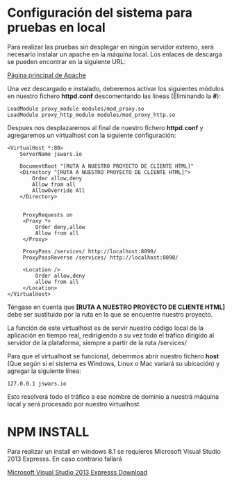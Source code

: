 Configuración del sistema para pruebas en local
==============================================
Para realizar las pruebas sin desplegar en ningún servidor externo, será necesario instalar un apache en la máquina local.
Los enlaces de descarga se pueden encontrar en la siguiente URL:

[Página principal de Apache](http://httpd.apache.org/)

Una vez descargado e instalado, deberemos activar los siguientes módulos en nuestro fichero __httpd.conf__ descomentando las lineas (Eliminando la __#__):

    LoadModule proxy_module modules/mod_proxy.so
    LoadModule proxy_http_module modules/mod_proxy_http.so

Despues nos desplazaremos al final de nuestro fichero __httpd.conf__ y agregaremos un virtualhost con la siguiente configuración:


    <VirtualHost *:80>
        ServerName jswars.io

        DocumentRoot "[RUTA A NUESTRO PROYECTO DE CLIENTE HTML]"
        <Directory "[RUTA A NUESTRO PROYECTO DE CLIENTE HTML]">
            Order allow,deny
            Allow from all
            AllowOverride All
        </Directory>


         ProxyRequests on
         <Proxy *>
             Order deny,allow
             Allow from all
         </Proxy>

         ProxyPass /services/ http://localhost:8090/
         ProxyPassReverse /services/ http://localhost:8090/

         <Location />
             Order allow,deny
             allow from all
         </Location>
    </VirtualHost>

Téngase en cuenta que __[RUTA A NUESTRO PROYECTO DE CLIENTE HTML]__ debe ser sustituido por la ruta en la que se encuentre nuestro proyecto.

La función de este virtualhost es de servir nuestro código local de la aplicación en tiempo real, redirigiendo a su vez
todo el tráfico dirigido al servidor de la plataforma, siempre a partir de la ruta /services/

Para que el virtualhost se funcional, debemmos abrir nuestro fichero __host__ (Que según si el sistema es Windows, Linux
o Mac variará su ubicación) y agregar la siguiente línea:

    127.0.0.1 jswars.io

Esto resolverá todo el tráfico a ese nombre de dominio a nuestrá máquina local y será procesado por nuestro virtualhost.

NPM INSTALL
===========
Para realizar un install en windows 8.1 se requieres Microsoft Visual Studio 2013 Expresss. En caso contrario fallará

[Microsoft Visual Studio 2013 Expresss Download](http://go.microsoft.com/?linkid=9832280&clcid=0x409)

